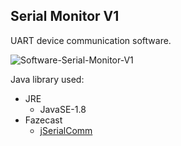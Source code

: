 ## Serial Monitor V1

UART device communication software.
<br/>

![Software-Serial-Monitor-V1](https://github.com/user-attachments/assets/fa6f3b0a-a00a-4751-9278-dd72b691fbf6)
<br/>

Java library used:
* JRE
  - JavaSE-1.8
* Fazecast
  - [jSerialComm](https://fazecast.github.io/jSerialComm/)
<br/>

<br/>
